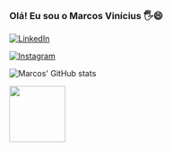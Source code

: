 ### Olá! Eu sou o Marcos Vinícius 🖐😄

[![LinkedIn](https://img.shields.io/badge/LinkedIn-0077B5?style=for-the-badge&logo=linkedin&logoColor=white)](https://www.linkedin.com/in/marcos-vin%C3%ADcius-de-freitas-carvalho-43633121a/)

[![Instagram](https://img.shields.io/badge/Instagram-E4405F?style=for-the-badge&logo=instagram&logoColor=white)](https://www.instagram.com/_markiins/)

![Marcos' GitHub stats](https://github-readme-stats.vercel.app/api?username=Marki1ins&show_icons=true&theme=transparent)

<img src="https://media3.giphy.com/media/ln7z2eWriiQAllfVcn/200w.webp" width="100"> 

